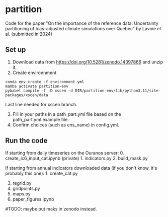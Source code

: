 # partition
Code for the paper "On the importance of the reference data: Uncertainty partitioning of bias-adjusted climate simulations over Quebec" by Lavoie et al. (submitted in 2024)

## Set up
1. Download data from https://doi.org/10.5281/zenodo.14397866 and unzip it.
2. Create environnment
```
conda env create -f environment.yml
mamba activate partition-env
pybabel compile -f -D xscen -d DIR/partition-env/lib/python3.11/site-packages/xscen/data 
```
Last line needed for xscen branch.

3. Fill in your paths in a path_part.yml file based on the path_part.yml.example file.
4. Confirm choices (such as ens_name)  in config.yml.

## Run the code 
If starting from daily timeseries on the Ouranos server:
    0. create_ic6_input_cat.ipynb (private)
    1. indicators.py
    2. build_mask.py 

If starting from annual indicators downloaded data (if you don't know, it's probably this one):
    1. create_cat.py



3. regrid.py
4. gridpoints.py
5. maps.py
6. paper_figures.ipynb


#TODO: maybe put maks in zenodo instead.
